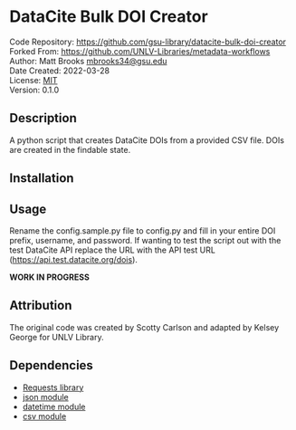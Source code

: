 # DataCite Bulk DOI Creator
Code Repository: https://github.com/gsu-library/datacite-bulk-doi-creator  
Forked From: https://github.com/UNLV-Libraries/metadata-workflows  
Author: Matt Brooks <mbrooks34@gsu.edu>  
Date Created: 2022-03-28  
License: [MIT](https://mit-license.org/)  
Version: 0.1.0  

## Description
A python script that creates DataCite DOIs from a provided CSV file. DOIs are created in the findable state.

## Installation


## Usage
Rename the config.sample.py file to config.py and fill in your entire DOI prefix, username, and password. If wanting to test the script out with the test DataCite API replace the URL with the API test URL (https://api.test.datacite.org/dois).

**WORK IN PROGRESS**

## Attribution
The original code was created by Scotty Carlson and adapted by Kelsey George for UNLV Library.

## Dependencies
- [Requests library](https://docs.python-requests.org/)
- [json module](https://docs.python.org/3/library/json.html)
- [datetime module](https://docs.python.org/3/library/datetime.html)
- [csv module](https://docs.python.org/3/library/csv.html)
